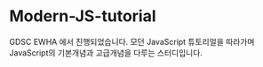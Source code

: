 # Modern-JS-tutorial
GDSC EWHA 에서 진행되었습니다. 모던 JavaScript 튜토리얼을 따라가며 JavaScript의 기본개념과 고급개념을 다루는 스터디입니다. 
